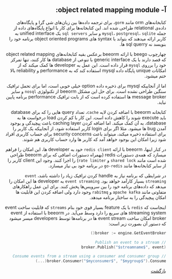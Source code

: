 <div dir="rtl">

## آ- object related mapping module:
  کتابخانه‌های orm مانند `gorm`، برای ترجمه داده‌ها بین زبان‌های شی گرا و پایگاه‌های داده‌ی relational طراحی شده اند. این کتابخانه‌ها برای کار با انواع پایگاه‌های داده از جمله `mysql`، `postgresql`، `sqlite` و سایر `sql servers` یک unified interface به کاربر ارائه میدهند که بتواند با syntax های object oriented programs برنامه خود را بنویسد نه sql querry ها.
  
  چهارچوب beego با ارائه beeorm برعکس بقیه کتابخانه‌های object related mapping که قصد دارند با یک generic interface با تنوعی از database ها کار کنند، تنها تمرکز خود را برروی `mysql` قرار داده است. این عمل به developer ها کمک میکند که از امکانات unique پایگاه داده mysql استفاده کند که به performance و reliability بالا ختم میشود.
  
  اما از آنجاییکه mysql برای ذخیره داده option خیلی خوبی است، اما برای تحمل ترافیک سنگین طراحی نشده است. برای حل این مشکل beeorm از تکنولوژی `nosql` و سایر message broker ها استفاده کرده است که از بابت ترافیک performance برنامه پایین نیاید.
  
  کتابخانه beeorm با اضافه کردن لایه `cache`، تعداد query هایی را که برای database باید execute شوند را کاهش داده است. این کار با کم کردن load درخواست ها به database، به آن کمک میکند. اما اضافه کردن caching layer باعث پیچیدگی و بوجود آمدن bug ها میشود. مثلا اگر برای login کاربر استفاده شود، از آنجاییکه یک کاربر را برای استفاده ذخیره میکند، میتواند باعث security concerns برای حساب کاربری افراد شود زیرا امکان این بوجود خواهد آمد که کاربر ها وارد حساب کاربری هم شوند.
  
  در کنار اینها، beeorm با ارائه `redis client` خود به developer ها، این امکان را فراهم میسازد که همه‌ی دستورات redis (بهمراه دستورات اضافی که برای beeorm طراحی شده است مانند `shared lock` و `rate limiter`) را اجرا کنند. وجود این client کاربر را از سایر کتابخانه‌ها مانند `go-redis` در برنامه خود بی نیاز میسازد. 
  
  در شرایطی که برنامه نیاز به handle کردن ترافیک زیاد را داشته باشد، `event streaming` بسیار کارآمد خواهد بود. `event streaming` به developer ها این امکان را میدهد که داده‌های برنامه خود را بین سرویس‌ها پخش کنند. برای این عمل راهکارهای متفاوتی مانند `apache kafka` و `rabitmq` وجود دارد ولی اضافه کردن این قابلیت ها امکان پیچیدگی را به ساختار برنامه میدهد. 
  
  اینجاست که `redis` با یک feature بسیار قوی خود بنام `streams` که قابلیت ساخت event streaming system های سریع را دارد وسط می‌آید. در beeorm با استفاده از event broker امکان ساخت event stream ها در برنامه‌ها توسط developers میسر میشود که دستور آن بصورت زیر است:
  
  ```go
broker := engine.GetEventBroker()

// Publish an event to a stream
broker.Publish("$streamname$", event)

// Consume events from a stream using a consumer and consumer group
broker.Consumer("$myconsumer$", "$mygroup$").Consume(...)
 ```
 
  
  [بازگشت](https://github.com/NikanV/Beego/blob/main/Introduction/README.md)

</div>
